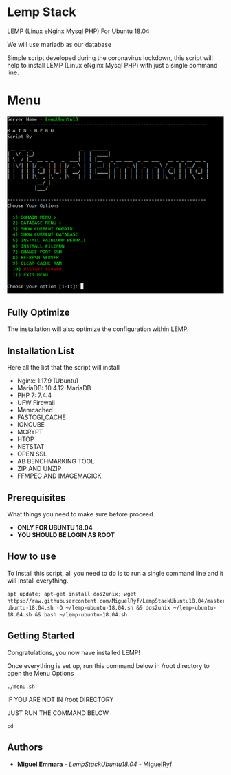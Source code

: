 # Lemp Stack
LEMP (Linux eNginx Mysql PHP) For Ubuntu 18.04

We will use mariadb as our database

Simple script developed during the coronavirus lockdown, this script will help to install LEMP (Linux eNginx Mysql PHP) with just a single command line.

# Menu
![Alt text](https://raw.githubusercontent.com/MiguelRyf/LempStackUbuntu18.04/master/screenshots/Main%20Menu.PNG "Main Menu")

## Fully Optimize
The installation will also optimize the configuration within LEMP.

## Installation List
Here all the list that the script will install
- Nginx: 1.17.9 (Ubuntu)
- MariaDB: 10.4.12-MariaDB
- PHP 7: 7.4.4
- UFW Firewall
- Memcached
- FASTCGI_CACHE
- IONCUBE
- MCRYPT
- HTOP
- NETSTAT
- OPEN SSL
- AB BENCHMARKING TOOL
- ZIP AND UNZIP
- FFMPEG AND IMAGEMAGICK

## Prerequisites
What things you need to make sure before proceed.
* **ONLY FOR UBUNTU 18.04**
* **YOU SHOULD BE LOGIN AS ROOT**

## How to use
To Install this script, all you need to do is to run a single command line and it will install everything.

```
apt update; apt-get install dos2unix; wget https://raw.githubusercontent.com/MiguelRyf/LempStackUbuntu18.04/master/lemp-ubuntu-18.04.sh -O ~/lemp-ubuntu-18.04.sh && dos2unix ~/lemp-ubuntu-18.04.sh && bash ~/lemp-ubuntu-18.04.sh

```

## Getting Started
Congratulations, you now have installed LEMP!

Once everything is set up, run this command below in /root directory to open the Menu Options
```
./menu.sh
```
IF YOU ARE NOT IN /root DIRECTORY

JUST RUN THE COMMAND BELOW
```
cd
```

## Authors
* **Miguel Emmara** - *LempStackUbuntu18.04* - [MiguelRyf](https://github.com/MiguelRyf)
